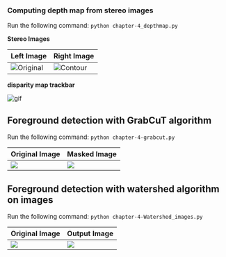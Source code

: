 
### Computing depth map from stereo images

Run the following command:
`python chapter-4_depthmap.py`

**Stereo Images**

Left Image| Right Image
---------|----------
![Original](https://github.com/arpitj07/OpenCV-with-Python/blob/master/Project-3/Images/dis1.jpg) |![Contour](https://github.com/arpitj07/OpenCV-with-Python/blob/master/Project-3/Images/dis2.jpg)


**disparity map trackbar** 

![gif](https://github.com/arpitj07/OpenCV-with-Python/blob/master/Project-3/Images/disparity.gif) 



## Foreground detection with GrabCuT algorithm

Run the following command:
`python chapter-4-grabcut.py`


Original Image | Masked Image 
---------------|--------------
![](https://github.com/arpitj07/OpenCV-with-Python/blob/master/Project-3/Images/image1.jpg) | ![](https://github.com/arpitj07/OpenCV-with-Python/blob/master/Project-3/Images/grabCut.jpg)


## Foreground detection with watershed algorithm on images 

Run the following command:
`python chapter-4-Watershed_images.py`

Original Image | Output Image 
---------------|--------------
![](https://github.com/arpitj07/OpenCV-with-Python/blob/master/Project-3/Images/leaf.jpg) | ![](https://github.com/arpitj07/OpenCV-with-Python/blob/master/Project-3/Images/leaf_output.jpg)

